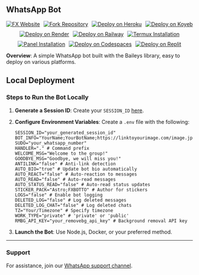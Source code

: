 ## WhatsApp Bot

<div align="center" style="display: flex; justify-content: center; gap: 10px; flex-wrap: wrap;">
  <a href="https://fx-website-one.vercel.app/">
    <img src="https://img.shields.io/badge/FX WEBSITE-000?style=for-the-badge&logo=vercel&logoColor=white" alt="FX Website"/>
  </a>
  <a href="https://github.com/FXastro/fxop-md/fork">
    <img src="https://img.shields.io/badge/FORK REPO-000?style=for-the-badge&logo=github&logoColor=white" alt="Fork Repository"/>
  </a>
  <a href="https://www.heroku.com/deploy?template=https://github.com/FXastro/fxop-md">
    <img src="https://img.shields.io/badge/Deploy on Heroku-430098?style=for-the-badge&logo=heroku&logoColor=white" alt="Deploy on Heroku"/>
  </a>
  <a href="https://app.koyeb.com/services/deploy?type=docker&image=docker.io/fxastro/fxop-md&name=fxop-md-demo">
    <img src="https://img.shields.io/badge/Deploy on Koyeb-0096D6?style=for-the-badge&logo=koyeb&logoColor=white" alt="Deploy on Koyeb"/>
  </a>
  <a href="https://render.com/deploy?repo=https://github.com/FXastro/fxop-md">
    <img src="https://img.shields.io/badge/Deploy on Render-46E3B7?style=for-the-badge&logo=render&logoColor=white" alt="Deploy on Render"/>
  </a>
  <a href="https://railway.app/new/template?template=https://github.com/FXastro/fxop-md">
    <img src="https://img.shields.io/badge/Deploy on Railway-0B0B0B?style=for-the-badge&logo=railway&logoColor=white" alt="Deploy on Railway"/>
  </a>
  <a href="https://github.com/FXastro/fxop-md?tab=readme-ov-file#termux-installation">
    <img src="https://img.shields.io/badge/Termux Setup-00A980?style=for-the-badge&logo=android&logoColor=white" alt="Termux Installation"/>
  </a>
  <a href="https://github.com/FXastro/fxop-md/releases/">
    <img src="https://img.shields.io/badge/Panel-292E49?style=for-the-badge&logo=github&logoColor=white" alt="Panel Installation"/>
  </a>
  <a href="https://github.com/codespaces/new?repo=843557699&ref=master">
    <img src="https://img.shields.io/badge/Codespaces-181717?style=for-the-badge&logo=github&logoColor=white" alt="Deploy on Codespaces"/>
  </a>
  <a href="https://replit.com/~">
    <img src="https://img.shields.io/badge/Deploy on Replit-0E152A?style=for-the-badge&logo=replit&logoColor=white" alt="Deploy on Replit"/>
  </a>
</div>

**Overview**: A simple WhatsApp bot built with the Baileys library, easy to deploy on various platforms.

## Local Deployment

### Steps to Run the Bot Locally

1. **Generate a Session ID**: Create your `SESSION_ID` [here](https://fx-session.vercel.app/).
  
2. **Configure Environment Variables**: Create a `.env` file with the following:

   ```env
   SESSION_ID="your_generated_session_id"
   BOT_INFO="YourName;YourBotName;https://linktoyourimage.com/image.jpg"
   SUDO="your_whatsapp_number"
   HANDLER="." # Command prefix
   WELCOME_MSG="Welcome to the group!"
   GOODBYE_MSG="Goodbye, we will miss you!"
   ANTILINK="false" # Anti-link detection
   AUTO_BIO="true" # Update bot bio automatically
   AUTO_REACT="false" # Auto-reaction to messages
   AUTO_READ="false" # Auto-read messages
   AUTO_STATUS_READ="false" # Auto-read status updates
   STICKER_PACK="Astro;FXBOTTO" # Author for stickers
   LOGS="false" # Enable bot logging
   DELETED_LOG="false" # Log deleted messages
   DELETED_LOG_CHAT="false" # Log deleted chats
   TZ="Your/Timezone" # Specify timezone
   WORK_TYPE="private" # 'private' or 'public'
   RMBG_API_KEY="your_removebg_api_key" # Background removal API key
   ```

3. **Launch the Bot**: Use Node.js, Docker, or your preferred method.

---

### Support

For assistance, join our [WhatsApp support channel](https://whatsapp.com/channel/0029VambPbJ2f3ERs37HvM2J).